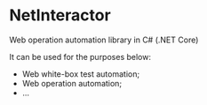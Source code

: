 # NetInteractor
Web operation automation library in C# (.NET Core)

It can be used for the purposes below:
* Web white-box test automation;
* Web operation automation;
* ...
